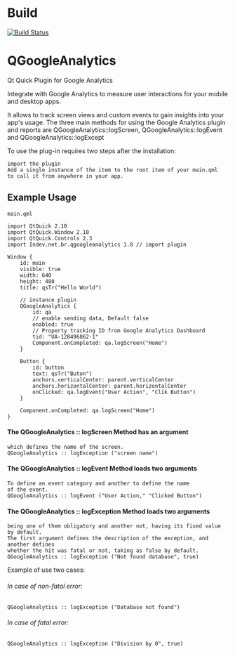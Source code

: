 # Build 

[![Build Status](https://travis-ci.org/rumbler/QGoogleAnalytics.svg?branch=master)](https://travis-ci.org/rumbler/QGoogleAnalytics)

# QGoogleAnalytics
Qt Quick Plugin for Google Analytics

Integrate with Google Analytics to measure user interactions for your mobile and desktop apps.

It allows to track screen views and custom events to gain insights into your app's usage.
The three main methods for using the Google Analytics plugin and reports are
QGoogleAnalytics::logScreen, QGoogleAnalytics::logEvent and QGoogleAnalytics::logExcept

To use the plug-in requires two steps after
the installation:

    import the plugin
    Add a single instance of the item to the root item of your main.qml
    to call it from anywhere in your app.

## Example Usage

    main.qml

```
import QtQuick 2.10
import QtQuick.Window 2.10
import QtQuick.Controls 2.3
import Indev.net.br.qgoogleanalytics 1.0 // import plugin

Window {
    id: main
    visible: true
    width: 640
    height: 480
    title: qsTr("Hello World")

    // instance plugin
    QGoogleAnalytics {
        id: qa
        // enable sending data, Default false
        enabled: true
        // Property tracking ID from Google Analytics Dashboard
        tid: "UA-128496862-1"
        Component.onCompleted: qa.logScreen("Home")
    }

    Button {
        id: button
        text: qsTr("Buton")
        anchors.verticalCenter: parent.verticalCenter
        anchors.horizontalCenter: parent.horizontalCenter
        onClicked: qa.logEvent("User Action", "Clik Button")
    }

    Component.onCompleted: qa.logScreen("Home")
}
```

#### The QGoogleAnalytics :: logScreen Method has an argument
    which defines the name of the screen.
    QGoogleAnalytics :: logException ("screen name")

#### The QGoogleAnalytics :: logEvent Method loads two arguments
    To define an event category and another to define the name
    of the event.
    QGoogleAnalytics :: logEvent ("User Action," "Clicked Button")

#### The QGoogleAnalytics :: logException Method loads two arguments
    being one of them obligatory and another not, having its fixed value by default.
    The first argument defines the description of the exception, and another defines
    whether the hit was fatal or not, taking as false by default.
    QGoogleAnalytics :: logException ("Not found database", true)

Example of use two cases:

###### In case of non-fatal error:
    QGoogleAnalytics :: logException ("Database not found")

###### In case of fatal error:
    QGoogleAnalytics :: logException ("Division by 0", true)
